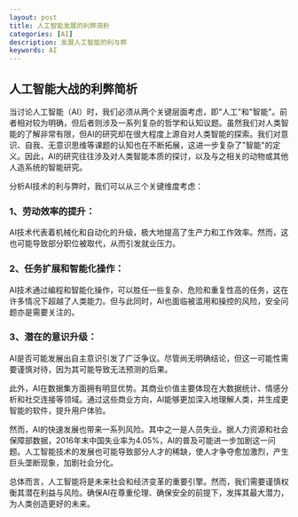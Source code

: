 ```yaml
---
layout: post
title: 人工智能发展的利弊简析
categories: [AI]
description: 发展人工智能的利与弊
keywords: AI
---
```


## 人工智能大战的利弊简析

当讨论人工智能（AI）时，我们必须从两个关键层面考虑，即"人工"和"智能"。前者相对较为明确，但后者则涉及一系列复杂的哲学和认知议题。虽然我们对人类智能的了解非常有限，但AI的研究却在很大程度上源自对人类智能的探索。我们对意识、自我、无意识思维等课题的认知也在不断拓展，这进一步复杂了"智能"的定义。因此，AI的研究往往涉及对人类智能本质的探讨，以及与之相关的动物或其他人造系统的智能研究。

分析AI技术的利与弊时，我们可以从三个关键维度考虑：

### 1、劳动效率的提升： 

AI技术代表着机械化和自动化的升级，极大地提高了生产力和工作效率。然而，这也可能导致部分职位被取代，从而引发就业压力。

### 2、任务扩展和智能化操作： 

AI技术通过编程和智能化操作，可以胜任一些复杂、危险和重复性高的任务，这在许多情况下超越了人类能力。但与此同时，AI也面临被滥用和操控的风险，安全问题亦是需要关注的。

### 3、潜在的意识升级： 

AI是否可能发展出自主意识引发了广泛争议。尽管尚无明确结论，但这一可能性需要谨慎对待，因为其可能导致无法预测的后果。

此外，AI在数据集方面拥有明显优势。其商业价值主要体现在大数据统计、情感分析和社交连接等领域。通过这些商业方向，AI能够更加深入地理解人类，并生成更智能的软件，提升用户体验。

然而，AI的快速发展也带来一系列风险。其中之一是人员失业。据人力资源和社会保障部数据，2016年末中国失业率为4.05%，AI的普及可能进一步加剧这一问题。人工智能技术的发展也可能导致部分人才的稀缺，使人才争夺愈加激烈，产生巨头垄断现象，加剧社会分化。

总体而言，人工智能将是未来社会和经济变革的重要引擎。然而，我们需要谨慎权衡其潜在利益与风险。确保AI在尊重伦理、确保安全的前提下，发挥其最大潜力，为人类创造更好的未来。
